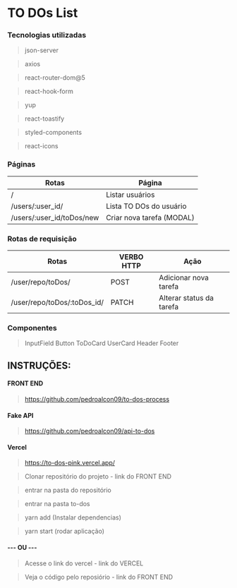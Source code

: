 # TO DOs List

### Tecnologias utilizadas

> json-server

> axios

> react-router-dom@5

> react-hook-form

> yup

> react-toastify

> styled-components

> react-icons

### Páginas

| Rotas                     | Página                    |
| ------------------------- | ------------------------- |
| /                         | Listar usuários           |
| /users/:user_id/          | Lista TO DOs do usuário   |
| /users/:user_id/toDos/new | Criar nova tarefa (MODAL) |

### Rotas de requisição

| Rotas                       | VERBO HTTP | Ação                     |
| --------------------------- | ---------- | ------------------------ |
| /user/repo/toDos/           | POST       | Adicionar nova tarefa    |
| /user/repo/toDos/:toDos_id/ | PATCH      | Alterar status da tarefa |

### Componentes

> InputField
> Button
> ToDoCard
> UserCard
> Header
> Footer

## INSTRUÇÕES:

#### FRONT END

> https://github.com/pedroalcon09/to-dos-process

#### Fake API

> https://github.com/pedroalcon09/api-to-dos

#### Vercel

> https://to-dos-pink.vercel.app/

> Clonar repositório do projeto - link do FRONT END

> entrar na pasta do repositório

> entrar na pasta to-dos

> yarn add (Instalar dependencias)

> yarn start (rodar aplicação)

#### --- OU ---

> Acesse o link do vercel - link do VERCEL

> Veja o código pelo reposiório - link do FRONT END
